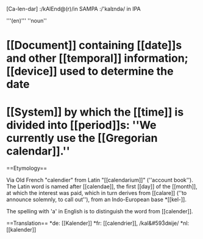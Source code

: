[Ca-len-dar]
:/kAlEnd@(r)/in SAMPA
:/'kal&#618;nd&#601;/ in IPA

'''(en)''' ''noun''

# [[Document]] containing [[date]]s and other [[temporal]] information; [[device]] used to determine the date
# [[System]] by which the [[time]] is divided into [[period]]s: ''We currently use the [[Gregorian calendar]].''
==Etymology==

Via Old French "calendier" from Latin "[[calendarium]]" (''account book''). The Latin word is named after [[calendae]], the first [[day]] of the [[month]], at which the interest was paid, which in turn derives from [[calare]] (''to announce solemnly, to call out''), from an Indo-European base *[[kel-]].

The spelling with 'a' in English is to distinguish the word from [[calender]].

==Translation==
*de: [[Kalender]]
*fr: [[calendrier]], /kal&#593&#771;d&#640;ije/
*nl: [[kalender]]
